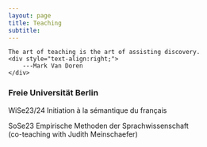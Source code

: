 ```yaml
---
layout: page
title: Teaching
subtitle: 
---
```


```
The art of teaching is the art of assisting discovery.
<div style="text-align:right;">
    ---Mark Van Doren
</div>
```

### Freie Universität Berlin

WiSe23/24 Initiation à la sémantique du français


SoSe23 Empirische Methoden der Sprachwissenschaft \
(co-teaching with Judith Meinschaefer)
